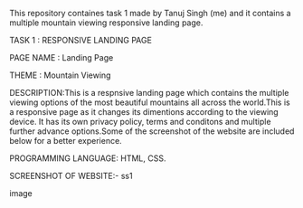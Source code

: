 This repository containes task 1 made by Tanuj Singh (me) and it contains a multiple mountain viewing responsive landing page.

TASK 1 : RESPONSIVE LANDING PAGE

PAGE NAME : Landing Page

THEME : Mountain Viewing

DESCRIPTION:This is a respnsive landing page which contains the multiple viewing options of the most beautiful mountains all across the world.This is a responsive page as it changes its dimentions according to the viewing device. It has its own privacy policy, terms and conditons and multiple further advance options.Some of the screenshot of the website are included below for a better experience.

PROGRAMMING LANGUAGE: HTML, CSS.

SCREENSHOT OF WEBSITE:- ss1

image
